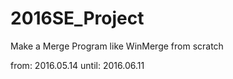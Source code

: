 # 2016SE_Project
Make a Merge Program like WinMerge from scratch

from: 2016.05.14
until: 2016.06.11
